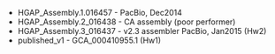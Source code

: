 * HGAP_Assembly.1.016457 - PacBio, Dec2014
* HGAP_Assembly.2_016438 - CA assembly (poor performer)
* HGAP_Assembly.3_016437 - v2.3 assembler PacBio, Jan2015 (Hw2)
* published_v1 - GCA_000410955.1 (Hw1)
